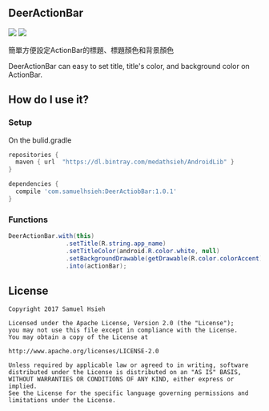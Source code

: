 <h2>DeerActionBar</h2>

[![](https://img.shields.io/badge/license-Apache%202.0-blue.svg)](https://www.apache.org/licenses/LICENSE-2.0)
[![](https://img.shields.io/badge/Download-1.0.0-blue.svg)](https://bintray.com/medathsieh/AndroidLib/DeerActionBar/1.0.0)

簡單方便設定ActionBar的標題、標題顏色和背景顏色

DeerActionBar can easy to set title, title's color, and background color on ActionBar.

<h2>How do I use it?</h2>

<h3>Setup</h3>

On the bulid.gradle
```gradle
repositories {
  maven { url  "https://dl.bintray.com/medathsieh/AndroidLib" }
}
```

```gradle
dependencies {
  compile 'com.samuelhsieh:DeerActiobBar:1.0.1'
}
```

<h3>Functions</h3>

```java
DeerActionBar.with(this)
                .setTitle(R.string.app_name)
                .setTitleColor(android.R.color.white, null)
                .setBackgroundDrawable(getDrawable(R.color.colorAccent))
                .into(actionBar);
```

<h2>License</h2>

	Copyright 2017 Samuel Hsieh

	Licensed under the Apache License, Version 2.0 (the "License");
	you may not use this file except in compliance with the License.
	You may obtain a copy of the License at

	http://www.apache.org/licenses/LICENSE-2.0

	Unless required by applicable law or agreed to in writing, software
	distributed under the License is distributed on an "AS IS" BASIS,
	WITHOUT WARRANTIES OR CONDITIONS OF ANY KIND, either express or implied.
	See the License for the specific language governing permissions and
	limitations under the License.


